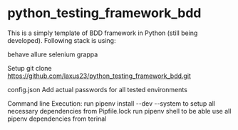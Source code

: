 # python_testing_framework_bdd

This is a simply template of BDD framework in Python (still being developed). Following stack is using:

behave
allure
selenium
grappa

Setup
git clone https://github.com/laxus23/python_testing_framework_bdd.git

config.json
Add actual passwords for all tested environments

Command line Execution:
run pipenv install --dev --system to setup all necessary dependencies from Pipfile.lock
run pipenv shell to be able use all pipenv dependencies from terinal
